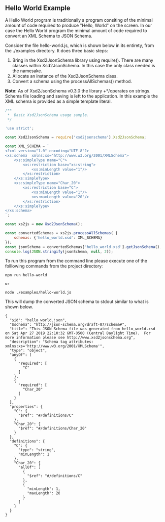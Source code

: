 ## Hello World Example

A Hello World program is traditionally a program consiting of the minimal amount of code required to produce "Hello, World" on the screen.  In our case the Hello World program the minimal amount of code required to convert an XML Schema to JSON Schema.

Consider the file hello-world.js, which is shown below in its entirety, from the ./examples directory.  It does three basic steps:

1. Bring in the Xsd2JsonSchema library using require().  There are many classes within Xsd2JsonSchema.  In this case the only class needed is the namesake.
2. Allocate an instance of the Xsd2JsonSchema class.
3. Convert a schema using the processAllSchemas() method.

**Note:** As of Xsd2JsonSchema v0.3.0 the library +*/operates on strings.  Schema file loading and saving is left to the application.  In this example the XML schema is provided as a simple template literal.

```javascript
/**
 *  Basic Xsd2JsonSchema usage sample.
 */

'use strict';

const Xsd2JsonSchema = require('xsd2jsonschema').Xsd2JsonSchema;

const XML_SCHEMA = `
<?xml version="1.0" encoding="UTF-8"?>
<xs:schema  xmlns:xs="http://www.w3.org/2001/XMLSchema">
	<xs:simpleType name="C">
		<xs:restriction base="xs:string">
			<xs:minLength value="1"/>
		</xs:restriction>
	</xs:simpleType>
	<xs:simpleType name="Char_20">
		<xs:restriction base="C">
			<xs:minLength value="1"/>
			<xs:maxLength value="20"/>
		</xs:restriction>
	</xs:simpleType>
</xs:schema>
`;

const xs2js = new Xsd2JsonSchema();

const convertedSchemas = xs2js.processAllSchemas( {
	schemas: {'hello_world.xsd': XML_SCHEMA}
});
const jsonSchema = convertedSchemas['hello_world.xsd'].getJsonSchema();
console.log(JSON.stringify(jsonSchema, null, 2));

```

To run this program from the command line please execute one of the folllowing commands from the project directory:

```
npm run hello-world

or 

node ./examples/hello-world.js

```

This will dump the converted JSON schema to stdout similar to what is shown below.

```
{
  "$id": "hello_world.json",
  "$schema": "http://json-schema.org/draft-07/schema#",
  "title": "This JSON Schema file was generated from hello_world.xsd on Sat Apr 27 2019 22:10:32 GMT-0500 (Central Daylight Time).  For more information please see http://www.xsd2jsonschema.org",
  "description": "Schema tag attributes: xmlns:xs='http://www.w3.org/2001/XMLSchema'",
  "type": "object",
  "anyOf": [
    {
      "required": [
        "C"
      ]
    },
    {
      "required": [
        "Char_20"
      ]
    }
  ],
  "properties": {
    "C": {
      "$ref": "#/definitions/C"
    },
    "Char_20": {
      "$ref": "#/definitions/Char_20"
    }
  },
  "definitions": {
    "C": {
      "type": "string",
      "minLength": 1
    },
    "Char_20": {
      "allOf": [
        {
          "$ref": "#/definitions/C"
        },
        {
          "minLength": 1,
          "maxLength": 20
        }
      ]
    }
  }
}

```